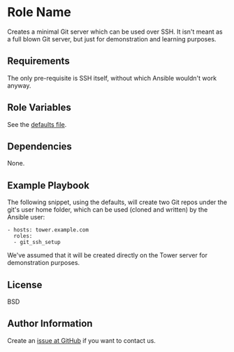 Role Name
=========

Creates a minimal Git server which can be used over SSH. It isn't meant as a full blown Git server,
but just for demonstration and learning purposes.

Requirements
------------

The only pre-requisite is SSH itself, without which Ansible wouldn't work anyway.

Role Variables
--------------

See the [defaults file](defaults/main.yml).

Dependencies
------------

None.

Example Playbook
----------------

The following snippet, using the defaults, will create two Git repos under the git's user
home folder, which can be used (cloned and written) by the Ansible user:

    - hosts: tower.example.com
      roles:
      - git_ssh_setup

We've assumed that it will be created directly on the Tower server for demonstration purposes.

License
-------

BSD

Author Information
------------------

Create an [issue at GitHub](https://github.com/redhat-cop/tower_utilities/issues) if you want to contact us.
